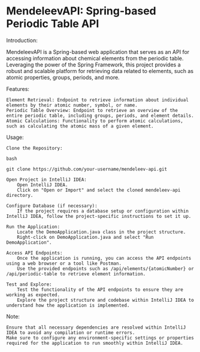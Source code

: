 
# MendeleevAPI: Spring-based Periodic Table API

Introduction:

MendeleevAPI is a Spring-based web application that serves as an API for accessing information about chemical elements from the periodic table. Leveraging the power of the Spring Framework, this project provides a robust and scalable platform for retrieving data related to elements, such as atomic properties, groups, periods, and more.

Features:

    Element Retrieval: Endpoint to retrieve information about individual elements by their atomic number, symbol, or name.
    Periodic Table Overview: Endpoint to retrieve an overview of the entire periodic table, including groups, periods, and element details.
    Atomic Calculations: Functionality to perform atomic calculations, such as calculating the atomic mass of a given element.

Usage:

    Clone the Repository:

    bash

    git clone https://github.com/your-username/mendeleev-api.git

    Open Project in IntelliJ IDEA:
        Open IntelliJ IDEA.
        Click on "Open or Import" and select the cloned mendeleev-api directory.

    Configure Database (if necessary):
        If the project requires a database setup or configuration within IntelliJ IDEA, follow the project-specific instructions to set it up.

    Run the Application:
        Locate the DemoApplication.java class in the project structure.
        Right-click on DemoApplication.java and select "Run DemoApplication".

    Access API Endpoints:
        Once the application is running, you can access the API endpoints using a web browser or a tool like Postman.
        Use the provided endpoints such as /api/elements/{atomicNumber} or /api/periodic-table to retrieve element information.

    Test and Explore:
        Test the functionality of the API endpoints to ensure they are working as expected.
        Explore the project structure and codebase within IntelliJ IDEA to understand how the application is implemented.

Note:

    Ensure that all necessary dependencies are resolved within IntelliJ IDEA to avoid any compilation or runtime errors.
    Make sure to configure any environment-specific settings or properties required for the application to run smoothly within IntelliJ IDEA.

